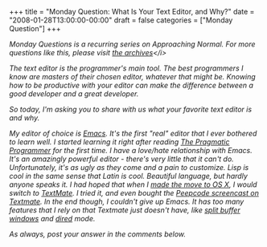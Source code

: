 +++
title = "Monday Question: What Is Your Text Editor, and Why?"
date = "2008-01-28T13:00:00-00:00"
draft = false
categories = ["Monday Question"]
+++

<i>Monday Questions is a recurring series on Approaching Normal. For
more questions like this, please visit [the
archives](http://www.approachingnormal.com/tags/questions.)</i>

The text editor is the programmer's main tool. The best programmers I
know are masters of their chosen editor, whatever that might be. Knowing
how to be productive with your editor can make the difference between a
good developer and a great developer.

So today, I'm asking you to share with us what your favorite text editor
is and why.

My editor of choice is [Emacs](http://www.gnu.org/software/emacs/). It's
the first "real" editor that I ever bothered to learn well. I started
learning it right after reading [The Pragmatic
Programmer](http://www.amazon.com/exec/obidos/ASIN/020161622X/approachingno-20/002-9666217-3990422?%5Fencoding=UTF8&camp=1789&link%5Fcode=xm2)
for the first time. I have a love/hate relationship with Emacs. It's an
amazingly powerful editor - there's very little that it can't do.
Unfortunately, it's as ugly as they come and a pain to customize. Lisp
is cool in the same sense that Latin is cool. Beautiful language, but
hardly anyone speaks it. I had hoped that when I [made the move to OS
X](http://approachingnormal.com/2007/11/11/i-bought-a-macbook-pro), I
would switch to [TextMate](http://macromates.com/). I tried it, and even
bought the [Peepcode screencast on
Textmate](http://peepcode.com/products/textmate-basics-for-rails). In
the end though, I couldn't give up Emacs. It has too many features that
I rely on that Textmate just doesn't have, like [split buffer
windows](http://en.wikipedia.org/wiki/Image:Emacs-screenshot.png) and
[dired](http://en.wikipedia.org/wiki/Dired) mode.

As always, post your answer in the comments below.

